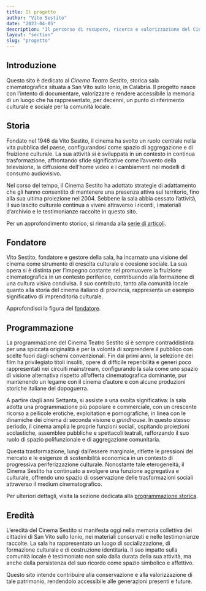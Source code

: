 ```yaml
---
title: Il progetto
author: "Vito Sestito"
date: "2023-04-05"
description: "Il percorso di recupero, ricerca e valorizzazione del Cinema Teatro Sestito."
layout: "section"
slug: "progetto"
---
```


## Introduzione

Questo sito è dedicato al *Cinema Teatro Sestito*, storica sala cinematografica situata a San Vito sullo Ionio, in Calabria. Il progetto nasce con l’intento di documentare, valorizzare e rendere accessibile la memoria di un luogo che ha rappresentato, per decenni, un punto di riferimento culturale e sociale per la comunità locale.

## Storia

Fondato nel 1946 da Vito Sestito, il cinema ha svolto un ruolo centrale nella vita pubblica del paese, configurandosi come spazio di aggregazione e di fruizione culturale. La sua attività si è sviluppata in un contesto in continua trasformazione, affrontando sfide significative come l’avvento della televisione, la diffusione dell’home video e i cambiamenti nei modelli di consumo audiovisivo.

Nel corso del tempo, il Cinema Sestito ha adottato strategie di adattamento che gli hanno consentito di mantenere una presenza attiva sul territorio, fino alla sua ultima proiezione nel 2004. Sebbene la sala abbia cessato l’attività, il suo lascito culturale continua a vivere attraverso i ricordi, i materiali d’archivio e le testimonianze raccolte in questo sito.

Per un approfondimento storico, si rimanda alla [serie di articoli](/categories/storia/).

## Fondatore

Vito Sestito, fondatore e gestore della sala, ha incarnato una visione del cinema come strumento di crescita culturale e coesione sociale. La sua opera si è distinta per l’impegno costante nel promuovere la fruizione cinematografica in un contesto periferico, contribuendo alla formazione di una cultura visiva condivisa. Il suo contributo, tanto alla comunità locale quanto alla storia del cinema italiano di provincia, rappresenta un esempio significativo di imprenditoria culturale.

Approfondisci la figura del [fondatore](/2023/04/20/la-storia-di-vito-sestito/).

## Programmazione

La programmazione del Cinema Teatro Sestito si è sempre contraddistinta per una spiccata originalità e per la volontà di sorprendere il pubblico con scelte fuori dagli schemi convenzionali. Fin dai primi anni, la selezione dei film ha privilegiato titoli insoliti, opere di difficile reperibilità e generi poco rappresentati nei circuiti mainstream, configurando la sala come uno spazio di visione alternativa rispetto all’offerta cinematografica dominante, pur mantenendo un legame con il cinema d’autore e con alcune produzioni storiche italiane del dopoguerra.

A partire dagli anni Settanta, si assiste a una svolta significativa: la sala adotta una programmazione più popolare e commerciale, con un crescente ricorso a pellicole erotiche, exploitation e pornografiche, in linea con le dinamiche dei cinema di seconda visione o *grindhouse*. In questo stesso periodo, il cinema amplia le proprie funzioni sociali, ospitando proiezioni scolastiche, assemblee pubbliche e spettacoli teatrali, rafforzando il suo ruolo di spazio polifunzionale e di aggregazione comunitaria.

Questa trasformazione, lungi dall’essere marginale, riflette le pressioni del mercato e le esigenze di sostenibilità economica in un contesto di progressiva periferizzazione culturale. Nonostante tale eterogeneità, il Cinema Sestito ha continuato a svolgere una funzione aggregativa e culturale, offrendo uno spazio di osservazione delle trasformazioni sociali attraverso il medium cinematografico.

Per ulteriori dettagli, visita la sezione dedicata alla [programmazione storica](/programmazione-cinematografica/).

## Eredità

L’eredità del Cinema Sestito si manifesta oggi nella memoria collettiva dei cittadini di San Vito sullo Ionio, nei materiali conservati e nelle testimonianze raccolte. La sala ha rappresentato un luogo di socializzazione, di formazione culturale e di costruzione identitaria. Il suo impatto sulla comunità locale è testimoniato non solo dalla durata della sua attività, ma anche dalla persistenza del suo ricordo come spazio simbolico e affettivo.

Questo sito intende contribuire alla conservazione e alla valorizzazione di tale patrimonio, rendendolo accessibile alle generazioni presenti e future.

<!-- ## Associazione Culturale 

L’associazione culturale si impegna a preservare e promuovere l'eredità del Cinema Teatro Sestito. Credo che il cinema sia una forma d'arte vitale che riflette la nostra società e modella le nostre prospettive. Celebrando la storia del cinema e il suo contributo alla comunità locale, spero di ispirare le future generazioni ad apprezzare e impegnarsi per mantenere il patrimonio culturale locale.

Vi invito ad unirvi all’associazione culturale e ad aiutarmi a continuare la mia missione di preservare e promuovere il cinema. Come membro, avrai accesso ad eventi esclusivi, proiezioni e opportunità per interagire con altri appassionati di cinema. L'iscrizione è aperta a tutti e richiede solo una modesta quota annuale. Per saperne di più e diventare un membro, leggi tutte le informazioni nella [sezione dedicata](/association/) *(questa sezione è ancora una bozza fino al momento della costituzione)*. Per rimanere aggiornato sull'avvio dell'associazione inviami una [mail](mailto:whatswrongintown@gmail.com).

*[Vito Sestito](/chisono/)* -->

